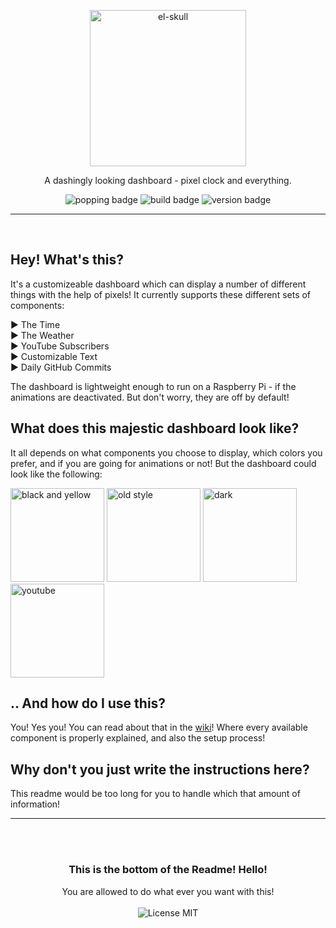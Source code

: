 <p align="center">
  <img alt='el-skull' src='https://user-images.githubusercontent.com/14088342/34206485-0418c4b4-e587-11e7-8b06-42b3edc8a0a0.png' width='250'/>
  <p align="center">A dashingly looking dashboard - pixel clock and everything.</p>
  <p align="center">
    <img alt='popping badge' src='https://img.shields.io/badge/pixels-pixling!-green.svg?style=flat-square' />
    <img alt='build badge' src='https://img.shields.io/badge/build-passing-green.svg?style=flat-square' />
    <img alt='version badge' src='https://img.shields.io/badge/version-1.0.0-blue.svg?style=flat-square' />
  </p>
</div>
<hr>  
<br>

## Hey! What's this?
It's a customizeable dashboard which can display a number of different things with the help of pixels! It currently supports these different sets of components:  

▶ The Time  
▶ The Weather  
▶ YouTube Subscribers  
▶ Customizable Text  
▶ Daily GitHub Commits

The dashboard is lightweight enough to run on a Raspberry Pi - if the animations are deactivated. But don't worry, they are off by default!

## What does this majestic dashboard look like?
It all depends on what components you choose to display, which colors you prefer, and if you are going for animations or not! But the dashboard could look like the following:

<img width="150" alt="black and yellow" src="https://user-images.githubusercontent.com/14088342/34292310-b6a2c9e8-e700-11e7-8505-0b82aa186670.gif" />
<img width="150" alt="old style" src="https://user-images.githubusercontent.com/14088342/34292314-b6e6b658-e700-11e7-9690-bb8b0492c1ea.gif" />
<img width="150" alt="dark" src="https://user-images.githubusercontent.com/14088342/34292761-6759350a-e702-11e7-856d-4c2b216a550b.gif" />
<img width="150" alt="youtube" src="https://user-images.githubusercontent.com/14088342/34292315-b70d764e-e700-11e7-8c02-474b011c2a52.gif" />

## .. And how do I use this?
You! Yes you! You can read about that in the [wiki](#)! Where every available component is properly explained, and also the setup process!

## Why don't you just write the instructions here?
This readme would be too long for you to handle which that amount of information!



<hr>


<p align="center">
<br>
<br>
  <h3 align="center">This is the bottom of the Readme! Hello!</h3>
  <p align="center">
  You are allowed to do what ever you want with this!<br><br>
    <img alt='License MIT' align="center"src='https://img.shields.io/badge/License-MIT-blue.svg?style=flat-square' />
  </p>
</p>